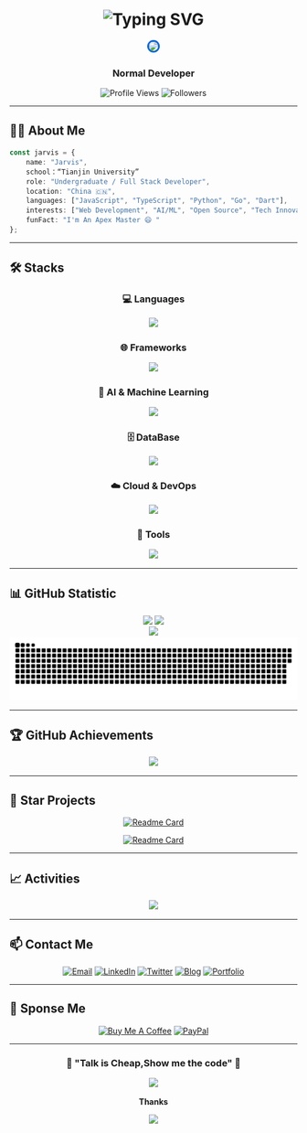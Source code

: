 <!-- 动态欢迎语 -->
<h1 align="center">
  <img src="https://readme-typing-svg.herokuapp.com?font=Fira+Code&size=30&pause=1000&color=0366D6&center=true&vCenter=true&width=600&lines=Hello%2C+I'm+Jarvis+%F0%9F%91%8B;Full+Stack+Developer;Welcome+to+my+GitHub!" alt="Typing SVG" />
</h1>

<!-- 个人头像和状态 -->
<div align="center">
  <img src="https://github.com/Jarvis636431.png" width="150" style="border-radius: 50%; border: 3px solid #0366d6;" />
  
  <h3>Normal Developer</h3>
  
  <p>
    <img src="https://komarev.com/ghpvc/?username=Jarvis636431&color=0366d6&style=flat-square&label=Profile+Views" alt="Profile Views" />
    <img src="https://img.shields.io/github/followers/Jarvis636431?style=flat-square&color=0366d6" alt="Followers" />
  </p>
</div>

---

## 🙋‍♂️ About Me

```typescript
const jarvis = {
    name: "Jarvis",
    school：“Tianjin University”
    role: "Undergraduate / Full Stack Developer",
    location: "China 🇨🇳",
    languages: ["JavaScript", "TypeScript", "Python", "Go", "Dart"],
    interests: ["Web Development", "AI/ML", "Open Source", "Tech Innovation"],
    funFact: "I'm An Apex Master 😄 "
};
```

---

## 🛠️ Stacks

<div align="center">

### 💻 Languages

<img src="https://skillicons.dev/icons?i=js,ts,dart,python,java,go,rust,cpp,html,css,sass" />

### 🌐 Frameworks

<img src="https://skillicons.dev/icons?i=flutter,react,vue,tailwind,nodejs,django,fastapi,spring" />

### 🤖 AI & Machine Learning

<img src="https://skillicons.dev/icons?i=tensorflow,pytorch,opencv,anaconda,r,sklearn" />

### 🗄️ DataBase

<img src="https://skillicons.dev/icons?i=mysql,postgresql,mongodb,redis,sqlite" />

### ☁️ Cloud & DevOps

<img src="https://skillicons.dev/icons?i=docker,kubernetes" />

### 🔧 Tools

<img src="https://skillicons.dev/icons?i=git,github,gitlab,vscode,figma,postman,vscode,webstorm,pycharm" />

</div>

---

## 📊 GitHub Statistic

<div align="center">
  
<img height="180em" src="https://github-readme-stats.vercel.app/api?username=Jarvis636431&show_icons=true&theme=tokyonight&include_all_commits=true&count_private=true&hide_border=true"/>
<img height="180em" src="https://github-readme-stats.vercel.app/api/top-langs/?username=Jarvis636431&layout=compact&theme=tokyonight&hide_border=true"/>

</div>

<div align="center">
  <img src="https://github-readme-streak-stats.herokuapp.com/?user=Jarvis636431&theme=tokyonight&hide_border=true" />
</div>

<!-- 贡献图蛇形动画 -->
<div align="center">
  <img src="https://raw.githubusercontent.com/Jarvis636431/Jarvis636431/output/github-contribution-grid-snake-dark.svg" />
</div>

---

## 🏆 GitHub Achievements

<div align="center">
  <img src="https://github-profile-trophy.vercel.app/?username=Jarvis636431&theme=tokyonight&no-frame=true&row=1&column=7" />
</div>

---

## 🚀 Star Projects



<div align="center">

[![Readme Card](https://github-readme-stats.vercel.app/api/pin/?username=twtstudio&repo=WePeiYang-Flutter&theme=tokyonight&hide_border=true)](https://github.com/twtstudio/WePeiYang-Flutter)

[![Readme Card](https://github-readme-stats.vercel.app/api/pin/?username=Jarvis636431&repo=iDesign-2025&theme=tokyonight&hide_border=true)](https://github.com/Jarvis636431/iDesign-2025)

</div>

---

## 📈 Activities

<div align="center">
  <img src="https://github-readme-activity-graph.vercel.app/graph?username=Jarvis636431&theme=tokyo-night&hide_border=true" />
</div>

---

## 📫 Contact Me

<div align="center">
  
[![Email](https://img.shields.io/badge/Email-D14836?style=for-the-badge&logo=gmail&logoColor=white)](mailto:mengda636431@gmail.com)
[![LinkedIn](https://img.shields.io/badge/LinkedIn-0077B5?style=for-the-badge&logo=linkedin&logoColor=white)](https://linkedin.com/in/yourprofile)
[![Twitter](https://img.shields.io/badge/Twitter-1DA1F2?style=for-the-badge&logo=twitter&logoColor=white)](https://twitter.com/yourhandle)
[![Blog](https://img.shields.io/badge/Blog-FF5722?style=for-the-badge&logo=blogger&logoColor=white)](https://yourblog.com)
[![Portfolio](https://img.shields.io/badge/Portfolio-000000?style=for-the-badge&logo=About.me&logoColor=white)](https://yourportfolio.com)

</div>

---

## 💝 Sponse Me

<div align="center">
  
[![Buy Me A Coffee](https://img.shields.io/badge/Buy%20Me%20A%20Coffee-FFDD00?style=for-the-badge&logo=buy-me-a-coffee&logoColor=black)](https://buymeacoffee.com/jarvis636431)
[![PayPal](https://img.shields.io/badge/PayPal-00457C?style=for-the-badge&logo=paypal&logoColor=white)](https://paypal.me/jarvis636431)

</div>

---

<div align="center">
  
### 🎯 "Talk is Cheap,Show me the code" 🚀

<img src="https://quotes-github-readme.vercel.app/api?type=horizontal&theme=tokyonight" />

**Thanks**

<img src="https://capsule-render.vercel.app/api?type=waving&color=gradient&height=100&section=footer" />

</div>
